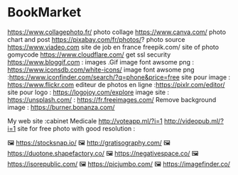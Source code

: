 # BookMarket



https://www.collagephoto.fr/ photo collage 
 https://www.canva.com/   photo chart and post 
 https://pixabay.com/fr/photos/? photo source 
 https://www.viadeo.com site de job en france
 freepik.com/ site of photo gomycode
https://www.cloudflare.com/ get ssl security
https://www.bloggif.com : images .Gif
image font awsome png : https://www.iconsdb.com/white-icons/
image font awsome png :https://www.iconfinder.com/search/?q=phone&price=free
site pour image : https://www.flickr.com 
editeur de photos en ligne :https://pixlr.com/editor/
site pour logo : https://logojoy.com/explore
image site : https://unsplash.com/
           : https://fr.freeimages.com/
           Remove background image : https://burner.bonanza.com/


My web site :cabinet Medicale  http://voteapp.ml/?i=1 
http://videopub.ml/?i=1
site for free photo with good resolution : 

🖼️ https://stocksnap.io/
🖼️ http://gratisography.com/
🖼️ https://duotone.shapefactory.co/
🖼️ https://negativespace.co/
🖼️ https://isorepublic.com/
🖼️ https://picjumbo.com/
🖼️ https://imagefinder.co/
